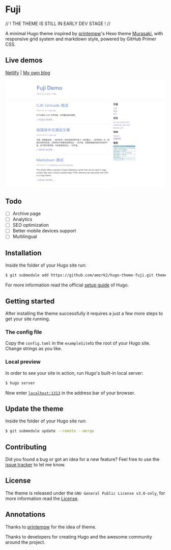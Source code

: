 # Fuji

// ! THE THEME IS STILL IN EARLY DEV STAGE ! //

A minimal Hugo theme inspired by [printempw](https://github.com/printempw/)'s Hexo theme [Murasaki](https://github.com/printempw/hexo-theme-murasaki/), with responsive grid system and markdown style, powered by GitHub Primer CSS.

## Live demos

[Netlify]() | [My own blog]()

![Screenshot of the theme](images/screenshot.png)

## Todo

- [ ] Archive page
- [ ] Analytics
- [ ] SEO optimization
- [ ] Better mobile devices support
- [ ] Multilingual

## Installation

Inside the folder of your Hugo site run:

```bash
$ git submodule add https://github.com/amzrk2/hugo-theme-fuji.git themes/fuji
```

For more information read the official [setup guide](https://gohugo.io/overview/installing/) of Hugo.

## Getting started

After installing the theme successfully it requires a just a few more steps to get your site running.

### The config file

Copy the ```config.toml``` in the ```exampleSite```to the root of your Hugo site. Change strings as you like.

### Local preview

In order to see your site in action, run Hugo's built-in local server:

```bash
$ hugo server
```

Now enter [```localhost:1313```](http://localhost:1313) in the address bar of your browser.

## Update the theme

Inside the folder of your Hugo site run:

```bash
$ git submodule update --remote --merge
```

## Contributing

Did you found a bug or got an idea for a new feature? Feel free to use the [issue tracker](https://github.com/amzrk2/hugo-theme-fuji/issues) to let me know.

## License

The theme is released under the ```GNU General Public License v3.0-only```, for more information read the [License](https://github.com/amzrk2/hugo-theme-fuji/blob/master/LICENSE).

## Annotations

Thanks to [printempw](https://github.com/printempw/) for the idea of theme.

Thanks to developers for creating Hugo and the awesome community around the project.
